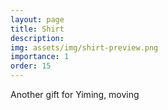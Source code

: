 ```yaml
---
layout: page
title: Shirt
description: 
img: assets/img/shirt-preview.png
importance: 1
order: 15
---
```


Another gift for Yiming, moving